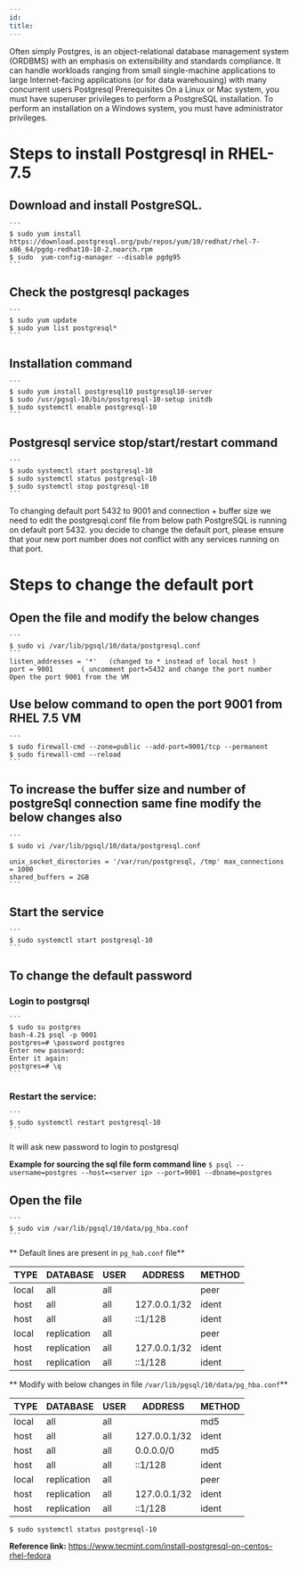 ```yaml
---
id: 
title: 
---
```

Often simply Postgres, is an object-relational database management system (ORDBMS) with an emphasis on extensibility and standards compliance. It can handle workloads ranging from small single-machine applications to large Internet-facing applications (or for data warehousing) with many concurrent users Postgresql Prerequisites On a Linux or Mac system, you must have superuser privileges to perform a PostgreSQL installation. To perform an installation on a Windows system, you must have administrator privileges.

# Steps to install Postgresql in RHEL-7.5

## Download and install PostgreSQL.
	```
    $ sudo yum install https://download.postgresql.org/pub/repos/yum/10/redhat/rhel-7-x86_64/pgdg-redhat10-10-2.noarch.rpm 
    $ sudo  yum-config-manager --disable pgdg95
	```
	
## Check the postgresql packages
	```
    $ sudo yum update 
    $ sudo yum list postgresql*
	```
	
## Installation command 
	```
    $ sudo yum install postgresql10 postgresql10-server
    $ sudo /usr/pgsql-10/bin/postgresql-10-setup initdb
    $ sudo systemctl enable postgresql-10
	```

## Postgresql service stop/start/restart command 
	```
    $ sudo systemctl start postgresql-10
    $ sudo systemctl status postgresql-10 
    $ sudo systemctl stop postgresql-10
	```

To changing default port 5432 to 9001 and connection + buffer size we need to edit the postgresql.conf file from below path 
PostgreSQL is running on default port 5432. 
you decide to change the default port, please ensure that your new port number does not conflict with any services running on that port. 

# Steps to change the default port

## Open the file  and modify the below changes 
	```
    $ sudo vi /var/lib/pgsql/10/data/postgresql.conf
	```
    listen_addresses = '*'   (changed to * instead of local host )
    port = 9001       ( uncomment port=5432 and change the port number 
    Open the port 9001 from the VM 

## Use below command to open the port 9001 from RHEL 7.5 VM
	```
    $ sudo firewall-cmd --zone=public --add-port=9001/tcp --permanent
    $ sudo firewall-cmd --reload
	```
## To increase the buffer size and number of postgreSql connection same fine modify the below changes also
	```
    $ sudo vi /var/lib/pgsql/10/data/postgresql.conf 

    unix_socket_directories = '/var/run/postgresql, /tmp' max_connections = 1000
    shared_buffers = 2GB
	```

## Start the service
	```
    $ sudo systemctl start postgresql-10
	```
## To change the default password

### Login to postgrsql
	```
    $ sudo su postgres
    bash-4.2$ psql -p 9001
    postgres=# \password postgres
    Enter new password:
    Enter it again:
    postgres=# \q
	```

### Restart the service:
	```
    $ sudo systemctl restart postgresql-10
	```
It will ask new password to login to postgresql

**Example for sourcing the sql file form command line**
	```
    $ psql --username=postgres --host=<server ip> --port=9001 --dbname=postgres 
	```
	
## Open the file
	```
    $ sudo vim /var/lib/pgsql/10/data/pg_hba.conf
	```
** Default lines are present in `pg_hab.conf` file**

TYPE	|DATABASE	    |USER			|ADDRESS				|METHOD
--------|---------------|---------------|-----------------------|---------
local   |all            |all            |                       |peer 
host    |all            |all            |127.0.0.1/32           |ident 
host    |all            |all            |::1/128                |ident 
local   |replication    |all            |                       |peer  
host    |replication    |all            |127.0.0.1/32           |ident 
host    |replication    |all            |::1/128                |ident 

** Modify  with below changes in file  `/var/lib/pgsql/10/data/pg_hba.conf`**

TYPE	|DATABASE	    |USER			|ADDRESS				|METHOD
--------|---------------|---------------|-----------------------|---------
local   |all            |all            |                       |md5 
host    |all            |all            |127.0.0.1/32           |ident <br/>
host    |all            |all            |0.0.0.0/0              |md5 <br/>
host    |all            |all            |::1/128                |ident <br/>
local   |replication    |all            |                       |peer <br/>
host    |replication    |all            |127.0.0.1/32           |ident <br/>
host    |replication    |all            |::1/128                |ident <br/>

```
$ sudo systemctl status postgresql-10
```
**Reference link:**
https://www.tecmint.com/install-postgresql-on-centos-rhel-fedora
